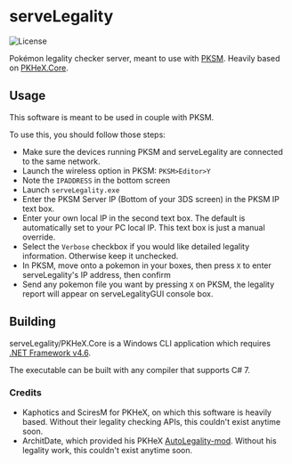 serveLegality
=====
![License](https://img.shields.io/badge/License-GPLv3-blue.svg)

Pokémon legality checker server, meant to use with [PKSM](https://github.com/BernardoGiordano/PKSM). Heavily based on [PKHeX.Core](https://github.com/kwsch/PKHeX).

## Usage

This software is meant to be used in couple with PKSM.

To use this, you should follow those steps:

* Make sure the devices running PKSM and serveLegality are connected to the same network.
* Launch the wireless option in PKSM: `PKSM>Editor>Y`
* Note the `IPADDRESS` in the bottom screen
* Launch `serveLegality.exe`
* Enter the PKSM Server IP (Bottom of your 3DS screen) in the PKSM IP text box.
* Enter your own local IP in the second text box. The default is automatically set to your PC local IP. This text box is just a manual override.
* Select the `Verbose` checkbox if you would like detailed legality information. Otherwise keep it unchecked.
* In PKSM, move onto a pokemon in your boxes, then press `X` to enter serveLegality's IP address, then confirm
* Send any pokemon file you want by pressing `X` on PKSM, the legality report will appear on serveLegalityGUI console box.

## Building

serveLegality/PKHeX.Core is a Windows CLI application which requires [.NET Framework v4.6](https://www.microsoft.com/en-us/download/details.aspx?id=48137).

The executable can be built with any compiler that supports C# 7.

### Credits

* Kaphotics and SciresM for PKHeX, on which this software is heavily based. Without their legality checking APIs, this couldn't exist anytime soon.
* ArchitDate, which provided his PKHeX [AutoLegality-mod](https://github.com/architdate/PKHeX-Auto-Legality-Mod/). Without his legality work, this couldn't exist anytime soon.